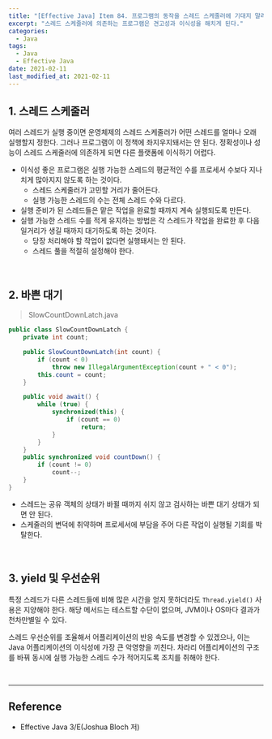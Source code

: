 ```yaml
---
title: "[Effective Java] Item 84. 프로그램의 동작을 스레드 스케줄러에 기대지 말라"
excerpt: "스레드 스케줄러에 의존하는 프로그램은 견고성과 이식성을 해치게 된다."
categories:
  - Java
tags:
  - Java
  - Effective Java
date: 2021-02-11
last_modified_at: 2021-02-11
---
```


## 1. 스레드 스케줄러

여러 스레드가 실행 중이면 운영체제의 스레드 스케줄러가 어떤 스레드를 얼마나 오래 실행할지 정한다. 그러나 프로그램이 이 정책에 좌지우지돼서는 안 된다. 정확성이나 성능이 스레드 스케줄러에 의존하게 되면 다른 플랫폼에 이식하기 어렵다.

* 이식성 좋은 프로그램은 실행 가능한 스레드의 평균적인 수를 프로세서 수보다 지나치게 많아지지 않도록 하는 것이다.
  * 스레드 스케줄러가 고민할 거리가 줄어든다.
  * 실행 가능한 스레드의 수는 전체 스레드 수와 다르다.
* 실행 준비가 된 스레드들은 맡은 작업을 완료할 때까지 계속 실행되도록 만든다.
* 실행 가능한 스레드 수를 적게 유지하는 방법은 각 스레드가 작업을 완료한 후 다음 일거리가 생길 때까지 대기하도록 하는 것이다.
  * 당장 처리해야 할 작업이 없다면 실행돼서는 안 된다.
  * 스레드 풀을 적절히 설정해야 한다.

<br>

## 2. 바쁜 대기

> SlowCountDownLatch.java

```java
public class SlowCountDownLatch {
    private int count;

    public SlowCountDownLatch(int count) {
        if (count < 0)
            throw new IllegalArgumentException(count + " < 0");
        this.count = count;
    }

    public void await() {
        while (true) {
            synchronized(this) {
                if (count == 0)
                    return;
            }
        }
    }
    public synchronized void countDown() {
        if (count != 0)
            count--;
    }
}
```

* 스레드는 공유 객체의 상태가 바뀔 때까지 쉬지 않고 검사하는 바쁜 대기 상태가 되면 안 된다.
* 스케줄러의 변덕에 취약하며 프로세서에 부담을 주어 다른 작업이 실행될 기회를 박탈한다.

<br>

## 3. yield 및 우선순위

특정 스레드가 다른 스레드들에 비해 많은 시간을 얻지 못하더라도 ``Thread.yield()`` 사용은 지양해야 한다. 해당 메서드는 테스트할 수단이 없으며, JVM이나 OS마다 결과가 천차만별일 수 있다.

스레드 우선순위를 조율해서 어플리케이션의 반응 속도를 변경할 수 있겠으나, 이는 Java 어플리케이션의 이식성에 가장 큰 악영향을 끼친다. 차라리 어플리케이션의 구조를 바꿔 동시에 실행 가능한 스레드 수가 적어지도록 조치를 취해야 한다.

<br>

---

## Reference

* Effective Java 3/E(Joshua Bloch 저)

